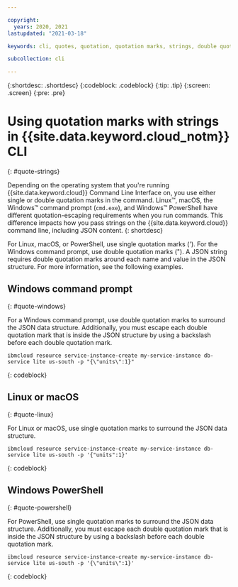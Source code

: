```yaml
---

copyright:
  years: 2020, 2021
lastupdated: "2021-03-18"

keywords: cli, quotes, quotation, quotation marks, strings, double quotation mark, single quotation mark, double quote, single quote, json, string

subcollection: cli

---
```


{:shortdesc: .shortdesc}
{:codeblock: .codeblock}
{:tip: .tip}
{:screen: .screen}
{:pre: .pre}

# Using quotation marks with strings in {{site.data.keyword.cloud_notm}} CLI
{: #quote-strings}

Depending on the operating system that you're running {{site.data.keyword.cloud}} Command Line Interface on, you use either single or double quotation marks in the command. Linux&trade;, macOS, the Windows&trade; command prompt (`cmd.exe`), and Windows&trade; PowerShell have different quotation-escaping requirements when you run commands. This difference impacts how you pass strings on the {{site.data.keyword.cloud}} command line, including JSON content.
{: shortdesc}

For Linux, macOS, or PowerShell, use single quotation marks ('). For the Windows command prompt, use double quotation marks ("). A JSON string requires double quotation marks around each name and value in the JSON structure. For more information, see the following examples.

## Windows command prompt
{: #quote-windows}

For a Windows command prompt, use double quotation marks to surround the JSON data structure. Additionally, you must escape each double quotation mark that is inside the JSON structure by using a backslash before each double quotation mark.

```
ibmcloud resource service-instance-create my-service-instance db-service lite us-south -p "{\"units\":1}"
```
{: codeblock}

## Linux or macOS
{: #quote-linux}

For Linux or macOS, use single quotation marks to surround the JSON data structure.

```
ibmcloud resource service-instance-create my-service-instance db-service lite us-south -p '{"units":1}'
```
{: codeblock}

## Windows PowerShell
{: #quote-powershell}

For PowerShell, use single quotation marks to surround the JSON data structure. Additionally, you must escape each double quotation mark that is inside the JSON structure by using a backslash before each double quotation mark.

```
ibmcloud resource service-instance-create my-service-instance db-service lite us-south -p '{\"units\":1}'
```
{: codeblock}
